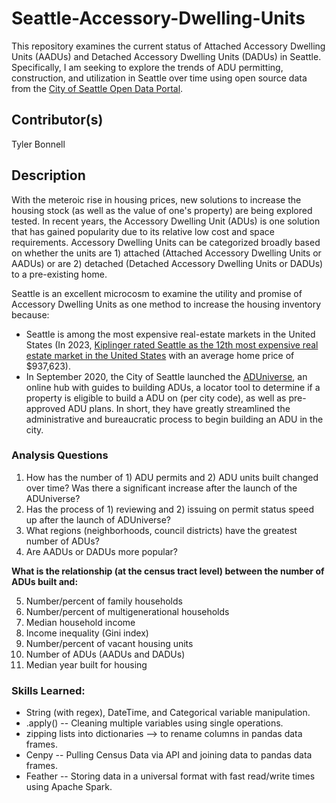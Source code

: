 # Seattle-Accessory-Dwelling-Units
This repository examines the current status of Attached Accessory Dwelling Units (AADUs) and Detached Accessory Dwelling Units (DADUs) in Seattle. Specifically, I am seeking to explore the trends of ADU permitting, construction, and utilization in Seattle over time using open source data from the [City of Seattle Open Data Portal](https://data.seattle.gov/). 

## Contributor(s)
Tyler Bonnell 

## Description
With the meteroic rise in housing prices, new solutions to increase the housing stock (as well as the value of one's property) are being explored tested. In recent years, the Accessory Dwelling Unit (ADUs) is one solution that has gained popularity due to its relative low cost and space requirements. Accessory Dwelling Units can be categorized broadly based on whether the units are 1) attached (Attached Accessory Dwelling Units or AADUs) or are 2) detached (Detached Accessory Dwelling Units or DADUs) to a pre-existing home. 

Seattle is an excellent microcosm to examine the utility and promise of Accessory Dwelling Units as one method to increase the housing inventory because:
- Seattle is among the most expensive real-estate markets in the United States (In 2023, [Kiplinger rated Seattle as the 12th most expensive real estate market in the United States](https://www.kiplinger.com/real-estate/603612/15-us-cities-with-the-highest-average-home-prices) with an average home price of $937,623).
- In September 2020, the City of Seattle launched the [ADUniverse](https://aduniverse-seattlecitygis.hub.arcgis.com/), an online hub with guides to building ADUs, a locator tool to determine if a property is eligible to build a ADU on (per city code), as well as pre-approved ADU plans. In short, they have greatly streamlined the administrative and bureaucratic process to begin building an ADU in the city. 


### Analysis Questions
1. How has the number of 1) ADU permits and 2) ADU units built changed over time? Was there a significant increase after the launch of the ADUniverse? 
2. Has the process of 1) reviewing and 2) issuing on permit status speed up after the launch of ADUniverse?
3. What regions (neighborhoods, council districts) have the greatest number of ADUs? 
4. Are AADUs or DADUs more popular?

**What is the relationship (at the census tract level) between the number of ADUs built and:**

5. Number/percent of family households
6. Number/percent of multigenerational households
7. Median household income
8. Income inequality (Gini index)
9. Number/percent of vacant housing units
10. Number of ADUs (AADUs and DADUs)
11. Median year built for housing
    
### Skills Learned:
- String (with regex), DateTime, and Categorical variable manipulation.
- .apply() -- Cleaning multiple variables using single operations.
- zipping lists into dictionaries --> to rename columns in pandas data frames.
- Cenpy -- Pulling Census Data via API and joining data to pandas data frames. 
- Feather -- Storing data in a universal format with fast read/write times using Apache Spark.
